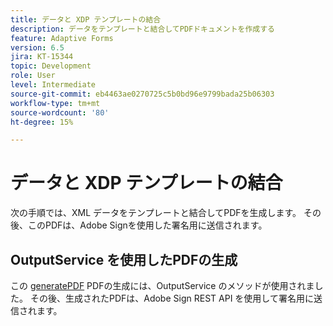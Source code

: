 ```yaml
---
title: データと XDP テンプレートの結合
description: データをテンプレートと結合してPDFドキュメントを作成する
feature: Adaptive Forms
version: 6.5
jira: KT-15344
topic: Development
role: User
level: Intermediate
source-git-commit: eb4463ae0270725c5b0bd96e9799bada25b06303
workflow-type: tm+mt
source-wordcount: '80'
ht-degree: 15%

---
```


# データと XDP テンプレートの結合

次の手順では、XML データをテンプレートと結合してPDFを生成します。 その後、このPDFは、Adobe Signを使用した署名用に送信されます。

## OutputService を使用したPDFの生成

この [generatePDF](https://developer.adobe.com/experience-manager/reference-materials/6-5/forms/javadocs/com/adobe/fd/output/api/OutputService.html#generatePDFOutput-com.adobe.aemfd.docmanager.Document-com.adobe.aemfd.docmanager.Document-com.adobe.fd.output.api.PDFOutputOptions-) PDFの生成には、OutputService のメソッドが使用されました。
その後、生成されたPDFは、Adobe Sign REST API を使用して署名用に送信されます。

